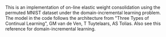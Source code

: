 This is an implementation of on-line elastic weight consolidation using the permuted MNIST dataset under the domain-incremental learning problem. The model in the code follows the architecture from "Three Types of Continual Learning",
GM van de Ven, T Tuytelaars, AS Tolias. Also see this reference for domain-incremental learning.
